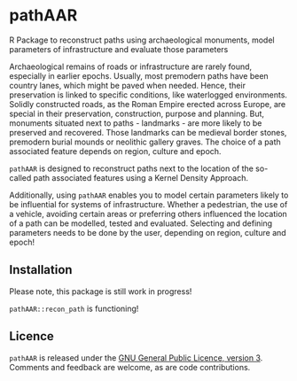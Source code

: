 # pathAAR
R Package to reconstruct paths using archaeological monuments, model parameters of infrastructure and evaluate those parameters

Archaeological remains of roads or infrastructure are rarely found, especially in earlier epochs. Usually, most premodern paths have been country lanes, which might be paved when needed. Hence, their preservation is linked to specific conditions, like waterlogged environments. Solidly constructed roads, as the Roman Empire erected across Europe, are special in their preservation, construction, purpose and planning. 
But, monuments situated next to paths - landmarks - are more likely to be preserved and recovered. Those landmarks can be medieval border stones, premodern burial mounds or neolithic gallery graves. The choice of a path associated feature depends on region, culture and epoch. 

`pathAAR` is designed to reconstruct paths next to the location of the so-called path associated features using a Kernel Density Approach.  

Additionally, using `pathAAR` enables you to model certain parameters likely to be influential for systems of infrastructure. Whether a pedestrian, the use of a vehicle, avoiding certain areas or preferring others influenced the location of a path can be modelled, tested and evaluated. Selecting and defining parameters needs to be done by the user, depending on region, culture and epoch!







Installation
------------

Please note, this package is still work in progress! 

`pathAAR::recon_path` is functioning!

Licence
-------

`pathAAR` is released under the [GNU General Public Licence, version 3](https://www.r-project.org/Licenses/GPL-3). Comments and feedback are welcome, as are code contributions.